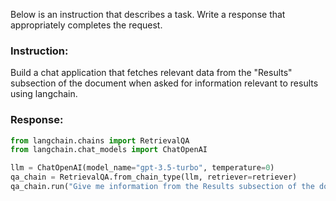 Below is an instruction that describes a task. Write a response that appropriately completes the request.

### Instruction:
Build a chat application that fetches relevant data from the "Results" subsection of the document when asked for information relevant to results using langchain.

### Response:
```python
from langchain.chains import RetrievalQA
from langchain.chat_models import ChatOpenAI

llm = ChatOpenAI(model_name="gpt-3.5-turbo", temperature=0)
qa_chain = RetrievalQA.from_chain_type(llm, retriever=retriever)
qa_chain.run("Give me information from the Results subsection of the document")
```